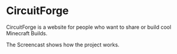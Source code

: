 # CircuitForge

CircuitForge is a website for people who want to share or build cool Minecraft Builds.

The Screencast shows how the project works.
